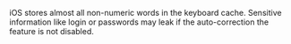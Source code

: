 iOS stores almost all non-numeric words in the keyboard cache. Sensitive
information like login or passwords may leak if the auto-correction 
the feature is not disabled.
